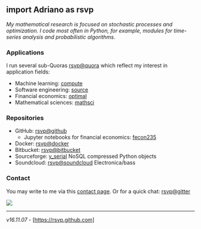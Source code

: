 ## import Adriano as rsvp

*My mathematical research is focused on stochastic processes 
and optimization. I code most often in Python, for example, 
modules for time-series analysis and probabilistic algorithms.*


### Applications

I run several sub-Quoras [rsvp@quora] which reflect my interest in application fields:

- Machine learning: [compute]
- Software engineering: [source]
- Financial economics: [optimal]
- Mathematical sciences: [mathsci]


### Repositories

- GitHub: [rsvp@github]
    - Jupyter notebooks for financial economics: [fecon235]
- Docker: [rsvp@docker]
- Bitbucket: [rsvp@bitbucket]
- Sourceforge: [y_serial] NoSQL compressed Python objects
- Soundcloud: [rsvp@soundcloud] Electronica/bass


### Contact

You may write to me via this [contact page]. 
Or for a quick chat: [rsvp@gitter]

![](https://secure.gravatar.com/avatar/dc40e76ec78cb544f7bf64e1c1480745.jpg?s=97&r=g&d=mm)

- - - -

*v16.11.07* - [https://rsvp.github.com]

[fecon235]:        https://github.com/rsvp/fecon235  "Jupyter notebooks for financial economics"
[rsvp@docker]:     https://hub.docker.com/u/rsvp     "Adriano, rsvp at Docker"
[rsvp@github]:     https://github.com/rsvp           "Adriano, rsvp at Github"
[rsvp@bitbucket]:  https://bitbucket.org/rsvp        "Adriano, rsvp at Bitbucket"
[y_serial]:        http://yserial.sourceforge.net    "y_serial module -- warehouse compressed Python objects with SQLite"
[rsvp@soundcloud]: https://soundcloud.com/rsvp/sets  "Adriano, rsvp at Soundcloud"

[rsvp@quora]:     https://rsvp.quora.com/?share=1    "Adriano, rsvp at Quora"
[compute]:        https://compute.quora.com/?share=1 "Computation and Machine Learning at Quora"
[source]:         https://source.quora.com/?share=1  "Source code and software at Quora" 
[optimal]:        https://optimal.quora.com/?share=1 "Optimal portfolios and financial economics at Quora"
[mathsci]:        https://mathsci.quora.com/?share=1 "Mathematical sciences at Quora"

[rsvp@gitter]:    https://gitter.im/rsvp/pub         "Adriano, rsvp at Gitter"
[contact page]:   http://goo.gl/XVnfzR               "Contact Adriano rsvp page"
[https://rsvp.github.com]:  https://rsvp.github.com  "Adriano rsvp.github.com"

[//]: # (This may be the most platform-independent comment syntax using Markdown.) 
[Markdown]:       https://bitbucket.org/tutorials/markdowndemo


<!--- Illustrating code block in Markdown, note significant triple dash as comment syntax:
         Code highlights per indicator after first triple backticks:
         
```sh
› git shortlog -s | cut -f1 | spark
  ▁▁▁▁▁▁▁▁▁▁▁▁▁▁▁▁▁▁▁▁▁▁▁▁▃▁▁▁▁▁▁▁▁▂▁▁▅▁▂▁▁▁▂▁▁▁▁▁▁▁▁▂▁▁▁▁▁▁▁▁▁▁▁▁▁▁
```

-->
